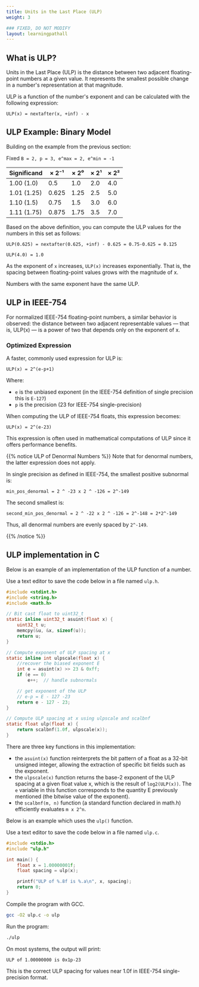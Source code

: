 ```yaml
---
title: Units in the Last Place (ULP)
weight: 3

### FIXED, DO NOT MODIFY
layout: learningpathall
---
```


## What is ULP?

Units in the Last Place (ULP) is the distance between two adjacent floating-point numbers at a given value. It represents the smallest possible change in a number's representation at that magnitude.

ULP is a function of the number's exponent and can be calculated with the following expression:

```output
ULP(x) = nextafter(x, +inf) - x
```

## ULP Example: Binary Model

Building on the example from the previous section:

Fixed `B = 2, p = 3, e^max = 2, e^min = -1`

| Significand | × 2⁻¹ | × 2⁰ | × 2¹ | × 2² |
|-------------|-------|------|------|------|
| 1.00 (1.0)  | 0.5   | 1.0  | 2.0  | 4.0  |
| 1.01 (1.25) | 0.625 | 1.25 | 2.5  | 5.0  |
| 1.10 (1.5)  | 0.75  | 1.5  | 3.0  | 6.0  |
| 1.11 (1.75) | 0.875 | 1.75 | 3.5  | 7.0  |

Based on the above definition, you can compute the ULP values for the numbers in this set as follows:

```
ULP(0.625) = nextafter(0.625, +inf) - 0.625 = 0.75-0.625 = 0.125
```
```
ULP(4.0) = 1.0
```

As the exponent of `x` increases, `ULP(x)` increases exponentially. That is, the spacing between floating-point values grows with the magnitude of x.

Numbers with the same exponent have the same ULP.

## ULP in IEEE-754

For normalized IEEE-754 floating-point numbers, a similar behavior is observed: the distance between two adjacent representable values — that is, ULP(x) — is a power of two that depends only on the exponent of x.

### Optimized Expression

A faster, commonly used expression for ULP is:

```
ULP(x) = 2^(e-p+1)
```

Where:
* `e` is the unbiased exponent (in the IEEE-754 definition of single precision this is `E-127`)
* `p` is the precision  (23 for IEEE-754 single-precision)

When computing the ULP of IEEE-754 floats, this expression becomes:
```
ULP(x) = 2^(e-23)
```
This expression is often used in mathematical computations of ULP since it offers performance benefits.


{{% notice ULP of Denormal Numbers %}}
Note that for denormal numbers, the latter expression does not apply.

In single precision as defined in IEEE-754, the smallest positive subnormal is:

```
min_pos_denormal = 2 ^ -23 x 2 ^ -126 = 2^-149
```

The second smallest is:
```
second_min_pos_denormal = 2 ^ -22 x 2 ^ -126 = 2^-148 = 2*2^-149
```
Thus, all denormal numbers are evenly spaced by `2^-149`.

{{% /notice %}}


## ULP implementation in C

Below is an example of an implementation of the ULP function of a number.

Use a text editor to save the code below in a file named `ulp.h`.

```C
#include <stdint.h>
#include <string.h>
#include <math.h>

// Bit cast float to uint32_t
static inline uint32_t asuint(float x) {
    uint32_t u;
    memcpy(&u, &x, sizeof(u));
    return u;
}

// Compute exponent of ULP spacing at x
static inline int ulpscale(float x) {
    //recover the biased exponent E
    int e = asuint(x) >> 23 & 0xff;
    if (e == 0)
        e++;  // handle subnormals

    // get exponent of the ULP
    // e-p = E - 127 -23
    return e - 127 - 23;
}

// Compute ULP spacing at x using ulpscale and scalbnf
static float ulp(float x) {
    return scalbnf(1.0f, ulpscale(x));
}
```

There are three key functions in this implementation:
* the `asuint(x)` function reinterprets the bit pattern of a float as a 32-bit unsigned integer, allowing the extraction of specific bit fields such as the exponent.
* the `ulpscale(x)` function returns the base-2 exponent of the ULP spacing at a given float value x, which is the result of `log2(ULP(x))`. The `e` variable in this function corresponds to the quantity E previously mentioned (the bitwise value of the exponent).
* the `scalbnf(m, n)` function (a standard function declared in math.h) efficiently evaluates `m x 2^n`.


Below is an example which uses the `ulp()` function.

Use a text editor to save the code below in a file named `ulp.c`.

```C
#include <stdio.h>
#include "ulp.h"

int main() {
    float x = 1.00000001f;
    float spacing = ulp(x);

    printf("ULP of %.8f is %.a\n", x, spacing);
    return 0;
}
```

Compile the program with GCC.

```bash
gcc -O2 ulp.c -o ulp
```

Run the program:

```bash
./ulp
```

On most systems, the output will print:

```output
ULP of 1.00000000 is 0x1p-23
```

This is the correct ULP spacing for values near 1.0f in IEEE-754 single-precision format.